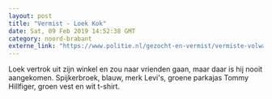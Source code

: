 ```yaml
---
layout: post
title: "Vermist - Loek Kok"
date: Sat, 09 Feb 2019 14:52:38 GMT
category: noord-brabant
externe_link: "https://www.politie.nl/gezocht-en-vermist/vermiste-volwassenen/2019/februari/loek-kok.html"
---
```


Loek vertrok uit zijn winkel en zou naar vrienden gaan, maar daar is hij nooit aangekomen. Spijkerbroek, blauw, merk Levi's, groene parkajas Tommy Hillfiger, groen vest en wit t-shirt.
